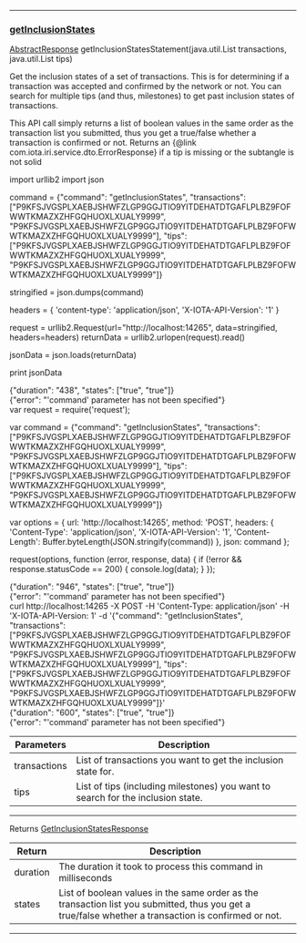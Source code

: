 
---
### [getInclusionStates](https://github.com/iotaledger/iri/blob/dev/src/main/java/com/iota/iri/service/API.java#L750)
 [AbstractResponse](/javadoc/com/iota/iri/service/dto/abstractresponse/) getInclusionStatesStatement(java.util.List transactions, java.util.List tips)

Get the inclusion states of a set of transactions. 
 This is for determining if a transaction was accepted and confirmed by the network or not. 
 You can search for multiple tips (and thus, milestones) to get past inclusion states of transactions.

 This API call simply returns a list of boolean values in the same order as the transaction list you submitted, thus you get a true/false whether a transaction is confirmed or not.
 Returns an {@link com.iota.iri.service.dto.ErrorResponse} if a tip is missing or the subtangle is not solid

<Tabs> 

<Tab language="Python">

<Section type="request">
import urllib2
import json

command = {"command": "getInclusionStates", "transactions": ["P9KFSJVGSPLXAEBJSHWFZLGP9GGJTIO9YITDEHATDTGAFLPLBZ9FOFWWTKMAZXZHFGQHUOXLXUALY9999", "P9KFSJVGSPLXAEBJSHWFZLGP9GGJTIO9YITDEHATDTGAFLPLBZ9FOFWWTKMAZXZHFGQHUOXLXUALY9999"], "tips": ["P9KFSJVGSPLXAEBJSHWFZLGP9GGJTIO9YITDEHATDTGAFLPLBZ9FOFWWTKMAZXZHFGQHUOXLXUALY9999", "P9KFSJVGSPLXAEBJSHWFZLGP9GGJTIO9YITDEHATDTGAFLPLBZ9FOFWWTKMAZXZHFGQHUOXLXUALY9999"]}

stringified = json.dumps(command)

headers = {
    'content-type': 'application/json',
    'X-IOTA-API-Version': '1'
}

request = urllib2.Request(url="http://localhost:14265", data=stringified, headers=headers)
returnData = urllib2.urlopen(request).read()

jsonData = json.loads(returnData)

print jsonData
</Section>

<Section type="response">
{"duration": "438", "states": ["true", "true"]}
</Section>

<Section type="error">
{"error": "'command' parameter has not been specified"}
</Section>

<Tab language="NodeJS">

<Section type="request">
var request = require('request');

var command = {"command": "getInclusionStates", "transactions": ["P9KFSJVGSPLXAEBJSHWFZLGP9GGJTIO9YITDEHATDTGAFLPLBZ9FOFWWTKMAZXZHFGQHUOXLXUALY9999", "P9KFSJVGSPLXAEBJSHWFZLGP9GGJTIO9YITDEHATDTGAFLPLBZ9FOFWWTKMAZXZHFGQHUOXLXUALY9999"], "tips": ["P9KFSJVGSPLXAEBJSHWFZLGP9GGJTIO9YITDEHATDTGAFLPLBZ9FOFWWTKMAZXZHFGQHUOXLXUALY9999", "P9KFSJVGSPLXAEBJSHWFZLGP9GGJTIO9YITDEHATDTGAFLPLBZ9FOFWWTKMAZXZHFGQHUOXLXUALY9999"]}

var options = {
  url: 'http://localhost:14265',
  method: 'POST',
  headers: {
    'Content-Type': 'application/json',
		'X-IOTA-API-Version': '1',
    'Content-Length': Buffer.byteLength(JSON.stringify(command))
  },
  json: command
};

request(options, function (error, response, data) {
  if (!error && response.statusCode == 200) {
    console.log(data);
  }
});
</Section>

<Section type="response">
{"duration": "946", "states": ["true", "true"]}
</Section>

<Section type="error">
{"error": "'command' parameter has not been specified"}
</Section>

<Tab language="cURL">

<Section type="request">
curl http://localhost:14265 
-X POST 
-H 'Content-Type: application/json' 
-H 'X-IOTA-API-Version: 1' 
-d '{"command": "getInclusionStates", "transactions": ["P9KFSJVGSPLXAEBJSHWFZLGP9GGJTIO9YITDEHATDTGAFLPLBZ9FOFWWTKMAZXZHFGQHUOXLXUALY9999", "P9KFSJVGSPLXAEBJSHWFZLGP9GGJTIO9YITDEHATDTGAFLPLBZ9FOFWWTKMAZXZHFGQHUOXLXUALY9999"], "tips": ["P9KFSJVGSPLXAEBJSHWFZLGP9GGJTIO9YITDEHATDTGAFLPLBZ9FOFWWTKMAZXZHFGQHUOXLXUALY9999", "P9KFSJVGSPLXAEBJSHWFZLGP9GGJTIO9YITDEHATDTGAFLPLBZ9FOFWWTKMAZXZHFGQHUOXLXUALY9999"]}'
</Section>

<Section type="response">
{"duration": "600", "states": ["true", "true"]}
</Section>

<Section type="error">
{"error": "'command' parameter has not been specified"}
</Section>
</Tabs<



***
	
|Parameters | Description |
|--|--|
| transactions | List of transactions you want to get the inclusion state for. |
| tips | List of tips (including milestones) you want to search for the inclusion state. |

***

Returns [GetInclusionStatesResponse](/javadoc/com/iota/iri/service/dto/getinclusionstatesresponse/)

|Return | Description |
|--|--|
| duration | The duration it took to process this command in milliseconds |
| states | List of boolean values in the same order as the transaction list you submitted, thus you get a true/false whether a transaction is confirmed or not. |
***